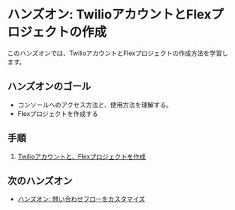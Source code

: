 #  ハンズオン: TwilioアカウントとFlexプロジェクトの作成

このハンズオンでは、TwilioアカウントとFlexプロジェクトの作成方法を学習します。

## ハンズオンのゴール
- コンソールへのアクセス方法と、使用方法を理解する。
- Flexプロジェクトを作成する

## 手順
1. [Twilioアカウントと、Flexプロジェクトを作成](01-CreateFlexProject.md)

## 次のハンズオン

- [ハンズオン: 問い合わせフローをカスタマイズ](../docs/02-Customize-Flow/00-Overview.html)


